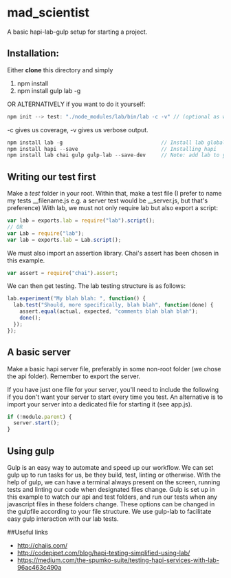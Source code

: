 # mad_scientist
A basic hapi-lab-gulp setup for starting a project.

## Installation:

Either **clone** this directory and simply 
1. npm install
2. npm install gulp lab -g

OR ALTERNATIVELY if you want to do it yourself:

```js
npm init --> test: "./node_modules/lab/bin/lab -c -v" // (optional as we run tests with gulp)
```
-c gives us coverage, -v gives us verbose output.

```js
npm install lab -g                                // Install lab globally
npm install hapi --save                           // Installing hapi
npm install lab chai gulp gulp-lab --save-dev     // Note: add lab to your devdep even when installing -g.
```

## Writing our test first
Make a *test* folder in your root. Within that, make a test file (I prefer to name my tests __filename.js e.g.  a server test would be __server.js, but that's preference)
With lab, we must not only require lab but also export a script:
```js
var lab = exports.lab = require("lab").script();
// OR
var Lab = require("lab");
var lab = exports.lab = Lab.script();
```
We must also import an assertion library. Chai's assert has been chosen in this example.
```js
var assert = require("chai").assert;
```

We can then get testing. The lab testing structure is as follows:
```js
lab.experiment("My blah blah: ", function() {
  lab.test("Should, more specifically, blah blah", function(done) {
    assert.equal(actual, expected, "comments blah blah blah");
    done();
  });
});
```

## A basic server
Make a basic hapi server file, preferably in some non-root folder (we chose the api folder). Remember to export the server.

If you have just one file for your server, you'll need to include the following if you don't want your server to start every time you test. An alternative is to import your server into a dedicated file for starting it (see app.js).
```js
if (!module.parent) {
  server.start();
}
```


## Using gulp
Gulp is an easy way to automate and speed up our workflow. We can set gulp up to run tasks for us, be they build, test, linting or otherwise. With the help of gulp, we can have a terminal always present on the screen, running tests and linting our code when designated files change.
Gulp is set up in this example to watch our api and test folders, and run our tests when any javascript files in these folders change. These options can be changed in the gulpfile according to your file structure.
We use gulp-lab to facilitate easy gulp interaction with our lab tests.


##Useful links
- http://chaijs.com/ 
- http://codepipet.com/blog/hapi-testing-simplified-using-lab/
- https://medium.com/the-spumko-suite/testing-hapi-services-with-lab-96ac463c490a
